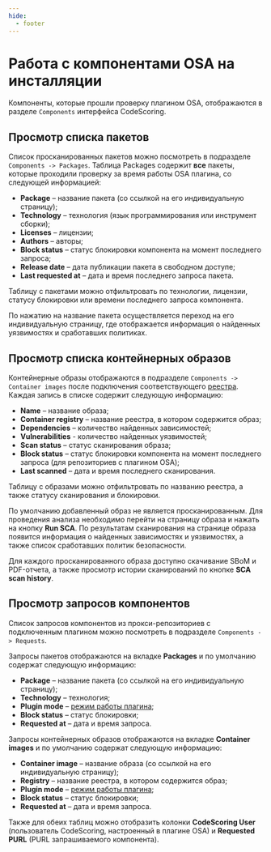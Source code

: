 ```yaml
---
hide:
  - footer
---
```

# Работа с компонентами OSA на инсталляции

Компоненты, которые прошли проверку плагином OSA, отображаются в разделе `Components` интерфейса CodeScoring.

## Просмотр списка пакетов

Список просканированных пакетов можно посмотреть в подразделе `Components -> Packages`. Таблица Packages содержит **все** пакеты, которые проходили проверку за время работы OSA плагина, со следующей информацией:

- **Package** – название пакета (со ссылкой на его индивидуальную страницу);
- **Technology** – технология (язык программирования или инструмент сборки);
- **Licenses** – лицензии;
- **Authors** – авторы;
- **Block status** – статус блокировки компонента на момент последнего запроса;
- **Release date** – дата публикации пакета в свободном доступе;
- **Last requested at** – дата и время последнего запроса пакета.

Таблицу с пакетами можно отфильтровать по технологии, лицензии, статусу блокировки или времени последнего запроса компонента.

По нажатию на название пакета осуществляется переход на его индивидуальную страницу, где отображается информация о найденных уязвимостях и сработавших политиках.

## Просмотр списка контейнерных образов

Контейнерные образы отображаются в подразделе `Components -> Container images` после подключения соответствующего [реестра](/on-premise/how-to/registries.md). Каждая запись в списке содержит следующую информацию:

- **Name** – название образа;
- **Container registry** – название реестра, в котором содержится образ;
- **Dependencies** – количество найденных зависимостей;
- **Vulnerabilities** - количество найденных уязвимостей;
- **Scan status** – статус сканирования образа;
- **Block status** – статус блокировки компонента на момент последнего запроса (для репозиториев с плагином OSA);
- **Last scanned** – дата и время последнего сканирования.

Таблицу с образами можно отфильтровать по названию реестра, а также статусу сканирования и блокировки.

По умолчанию добавленный образ не является просканированным. Для проведения анализа необходимо перейти на страницу образа и нажать на кнопку **Run SCA**. По результатам сканирования на странице образа появится информация о найденных зависимостях и уязвимостях, а также список сработавших политик безопасности.

Для каждого просканированного образа доступно скачивание SBoM и PDF-отчета, а также просмотр истории сканирований по кнопке **SCA scan history**.

## Просмотр запросов компонентов

Список запросов компонентов из прокси-репозиториев с подключенным плагином можно посмотреть в подразделе `Components -> Requests`.

Запросы пакетов отображаются на вкладке **Packages** и по умолчанию содержат следующую информацию:

- **Package** – название пакета (со ссылкой на его индивидуальную страницу);
- **Technology** – технология;
- **Plugin mode** – [режим работы плагина](/osa/nexus_osa/#_3);
- **Block status** – статус блокировки;
- **Requested at** – дата и время запроса.

Запросы контейнерных образов отображаются на вкладке **Container images** и по умолчанию содержат следующую информацию:

- **Container image** – название образа (со ссылкой на его индивидуальную страницу);
- **Registry** – название реестра, в котором содержится образ;
- **Plugin mode** – [режим работы плагина](/osa/nexus_osa/#_3);
- **Block status** – статус блокировки;
- **Requested at** – дата и время запроса.

Также для обеих таблиц можно отобразить колонки **CodeScoring User** (пользователь CodeScoring, настроенный в плагине OSA) и **Requested PURL** (PURL запрашиваемого компонента).
